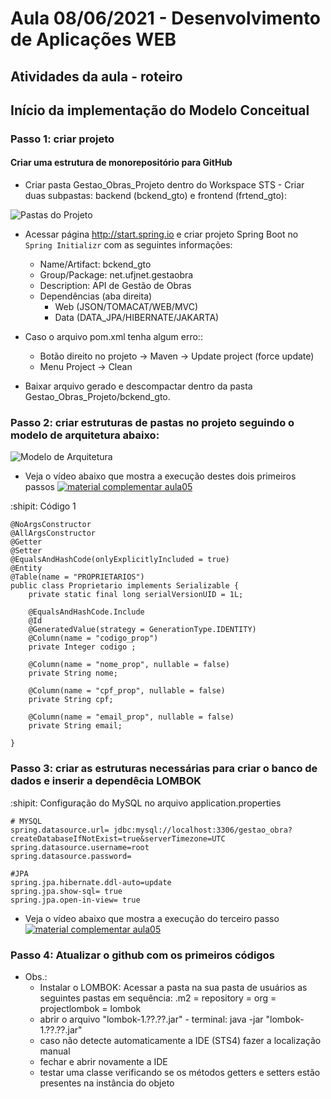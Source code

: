 # Aula 08/06/2021 - Desenvolvimento de Aplicações WEB
## Atividades da aula - roteiro

## Início da implementação do Modelo Conceitual

### Passo 1: criar projeto
#### Criar uma estrutura de monorepositório para GitHub 
- Criar pasta Gestao_Obras_Projeto dentro do Workspace STS - Criar duas subpastas: backend (bckend_gto) e frontend (frtend_gto):

![Pastas do Projeto](https://github.com/marcoswagner-commits/gestao_obras_aula_daw/blob/fe5c2cc8a99cd618a16d1f43c0a6d133d321c865/pastas_projeto.png)


- Acessar página http://start.spring.io e criar projeto Spring Boot no `Spring Initializr` com as seguintes informações:
  - Name/Artifact: bckend_gto 
  - Group/Package: net.ufjnet.gestaobra
  - Description: API de Gestão de Obras
  - Dependências (aba direita)
    - Web (JSON/TOMACAT/WEB/MVC)
    - Data (DATA_JPA/HIBERNATE/JAKARTA)


- Caso o arquivo pom.xml tenha algum erro::
  - Botão direito no projeto -> Maven -> Update project (force update)
  - Menu Project -> Clean
  
- Baixar arquivo gerado e descompactar dentro da pasta Gestao_Obras_Projeto/bckend_gto.

### Passo 2: criar estruturas de pastas no projeto seguindo o modelo de arquitetura abaixo:
![Modelo de Arquitetura](https://github.com/marcoswagner-commits/gestao_obras_aula_daw/blob/947bf8022b213bb7fe183c39dae8c607a6d60212/modelo_camadas.png)

- Veja o vídeo abaixo que mostra a execução destes dois primeiros passos
[![material complementar aula05](https://github.com/marcoswagner-commits/gestao_obras_aula_daw/blob/f12b022c5b71942326118f1ea9881b9ed3f1b471/Capa_aula05_mod1.png)](https://youtu.be/S58DL42UaUw)

:shipit: Código 1
```
@NoArgsConstructor
@AllArgsConstructor
@Getter
@Setter
@EqualsAndHashCode(onlyExplicitlyIncluded = true)
@Entity
@Table(name = "PROPRIETARIOS")
public class Proprietario implements Serializable {
	private static final long serialVersionUID = 1L;

	@EqualsAndHashCode.Include
	@Id
	@GeneratedValue(strategy = GenerationType.IDENTITY)
	@Column(name = "codigo_prop")
	private Integer codigo ;
	
	@Column(name = "nome_prop", nullable = false)
	private String nome;
	
	@Column(name = "cpf_prop", nullable = false)
	private String cpf;
	
	@Column(name = "email_prop", nullable = false)
	private String email;
	
}
```


### Passo 3: criar as estruturas necessárias para criar o banco de dados e inserir a dependêcia LOMBOK



:shipit: Configuração do MySQL no arquivo application.properties
```
# MYSQL
spring.datasource.url= jdbc:mysql://localhost:3306/gestao_obra?createDatabaseIfNotExist=true&serverTimezone=UTC
spring.datasource.username=root
spring.datasource.password=

#JPA
spring.jpa.hibernate.ddl-auto=update
spring.jpa.show-sql= true
spring.jpa.open-in-view= true
```

- Veja o vídeo abaixo que mostra a execução do terceiro passo
[![material complementar aula05](https://raw.githubusercontent.com/marcoswagner-commits/gestao_obras_aula_daw/Documentos/Capa_aula05_mod2.png)](https://youtu.be/gDDe2jvv3fk)

### Passo 4: Atualizar o github com os primeiros códigos

- Obs.: 
	- Instalar o LOMBOK: Acessar a pasta na sua pasta de usuários as seguintes pastas em sequência: .m2 = repository = org = projectlombok = lombok 
	- abrir o arquivo "lombok-1.??.??.jar" - terminal: java -jar "lombok-1.??.??.jar"
	- caso não detecte automaticamente a IDE (STS4) fazer a localização manual
	- fechar e abrir novamente a IDE
	- testar uma classe verificando se os métodos getters e setters estão presentes na instância do objeto
	
